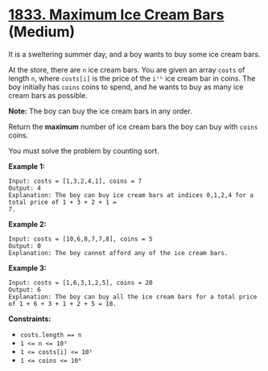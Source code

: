 # [1833. Maximum Ice Cream Bars][link] (Medium)

[link]: https://leetcode.com/problems/maximum-ice-cream-bars/

It is a sweltering summer day, and a boy wants to buy some ice cream bars.

At the store, there are `n` ice cream bars. You are given an array `costs` of length `n`, where
`costs[i]` is the price of the `iᵗʰ` ice cream bar in coins. The boy initially has `coins` coins to
spend, and he wants to buy as many ice cream bars as possible.

**Note:** The boy can buy the ice cream bars in any order.

Return the **maximum** number of ice cream bars the boy can buy with  `coins` coins.

You must solve the problem by counting sort.

**Example 1:**

```
Input: costs = [1,3,2,4,1], coins = 7
Output: 4
Explanation: The boy can buy ice cream bars at indices 0,1,2,4 for a total price of 1 + 3 + 2 + 1 =
7.
```

**Example 2:**

```
Input: costs = [10,6,8,7,7,8], coins = 5
Output: 0
Explanation: The boy cannot afford any of the ice cream bars.
```

**Example 3:**

```
Input: costs = [1,6,3,1,2,5], coins = 20
Output: 6
Explanation: The boy can buy all the ice cream bars for a total price of 1 + 6 + 3 + 1 + 2 + 5 = 18.
```

**Constraints:**

- `costs.length == n`
- `1 <= n <= 10⁵`
- `1 <= costs[i] <= 10⁵`
- `1 <= coins <= 10⁸`
